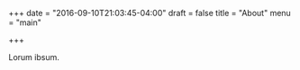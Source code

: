 +++
date = "2016-09-10T21:03:45-04:00"
draft = false
title = "About"
menu = "main"

+++

Lorum ibsum.
